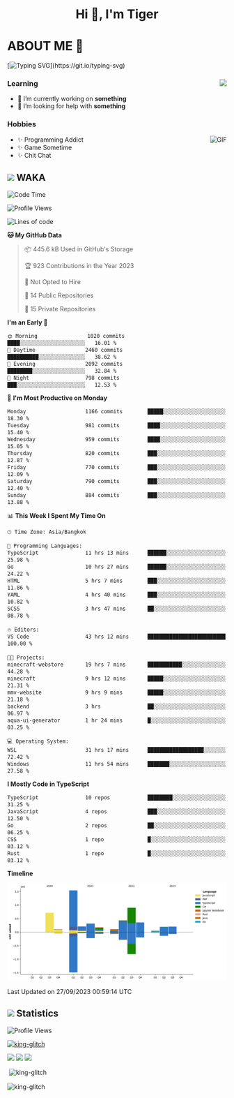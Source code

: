 <h1 align="center">Hi 👋, I'm Tiger</h1>




# ABOUT ME 💬

[![Typing SVG](https://readme-typing-svg.herokuapp.com?color=22F771&vCenter=true&lines=A+perssionate+developer+from+nowhere.)](https://git.io/typing-svg)

<div>
 <img align="right" src="https://spotify-github-profile.vercel.app/api/view?uid=12129734423&cover_image=false&theme=default&bar_color=22d016&bar_color_cover=true" />
 <h3>Learning</h3>
 
 <ul>
  <li>🔭 I’m currently working on <b>something</b></li>
  <li>🤝 I’m looking for help with <b>something</b></li>
 </ul>
 
</div>
<div>
 <h3>Hobbies</h3>
 <img align="right" height="475px"  alt="GIF" src="https://i.pinimg.com/originals/1f/b7/db/1fb7dbee557e5ed509f7517da8a84d58.gif" />
 <ul>
  <li>✨ Programming Addict</li>
  <li>✨ Game Sometime</li>
  <li>✨ Chit Chat</li>
 </ul>
 
</div>



## <img height="40" src="https://raw.githubusercontent.com/innng/innng/master/assets/kyubey.gif"/> WAKA

<!--START_SECTION:waka-->
![Code Time](http://img.shields.io/badge/Code%20Time-1%2C549%20hrs%2032%20mins-blue)

![Profile Views](http://img.shields.io/badge/Profile%20Views-1-blue)

![Lines of code](https://img.shields.io/badge/From%20Hello%20World%20I%27ve%20Written-5.3%20million%20lines%20of%20code-blue)

**🐱 My GitHub Data** 

> 📦 445.6 kB Used in GitHub's Storage 
 > 
> 🏆 923 Contributions in the Year 2023
 > 
> 🚫 Not Opted to Hire
 > 
> 📜 14 Public Repositories 
 > 
> 🔑 15 Private Repositories 
 > 
**I'm an Early 🐤** 

```text
🌞 Morning                1020 commits        ████░░░░░░░░░░░░░░░░░░░░░   16.01 % 
🌆 Daytime                2460 commits        ██████████░░░░░░░░░░░░░░░   38.62 % 
🌃 Evening                2092 commits        ████████░░░░░░░░░░░░░░░░░   32.84 % 
🌙 Night                  798 commits         ███░░░░░░░░░░░░░░░░░░░░░░   12.53 % 
```
📅 **I'm Most Productive on Monday** 

```text
Monday                   1166 commits        █████░░░░░░░░░░░░░░░░░░░░   18.30 % 
Tuesday                  981 commits         ████░░░░░░░░░░░░░░░░░░░░░   15.40 % 
Wednesday                959 commits         ████░░░░░░░░░░░░░░░░░░░░░   15.05 % 
Thursday                 820 commits         ███░░░░░░░░░░░░░░░░░░░░░░   12.87 % 
Friday                   770 commits         ███░░░░░░░░░░░░░░░░░░░░░░   12.09 % 
Saturday                 790 commits         ███░░░░░░░░░░░░░░░░░░░░░░   12.40 % 
Sunday                   884 commits         ███░░░░░░░░░░░░░░░░░░░░░░   13.88 % 
```


📊 **This Week I Spent My Time On** 

```text
🕑︎ Time Zone: Asia/Bangkok

💬 Programming Languages: 
TypeScript               11 hrs 13 mins      ██████░░░░░░░░░░░░░░░░░░░   25.98 % 
Go                       10 hrs 27 mins      ██████░░░░░░░░░░░░░░░░░░░   24.22 % 
HTML                     5 hrs 7 mins        ███░░░░░░░░░░░░░░░░░░░░░░   11.86 % 
YAML                     4 hrs 40 mins       ███░░░░░░░░░░░░░░░░░░░░░░   10.82 % 
SCSS                     3 hrs 47 mins       ██░░░░░░░░░░░░░░░░░░░░░░░   08.78 % 

🔥 Editors: 
VS Code                  43 hrs 12 mins      █████████████████████████   100.00 % 

🐱‍💻 Projects: 
minecraft-webstore       19 hrs 7 mins       ███████████░░░░░░░░░░░░░░   44.28 % 
minecraft                9 hrs 12 mins       █████░░░░░░░░░░░░░░░░░░░░   21.31 % 
mmv-website              9 hrs 9 mins        █████░░░░░░░░░░░░░░░░░░░░   21.18 % 
backend                  3 hrs               ██░░░░░░░░░░░░░░░░░░░░░░░   06.97 % 
aqua-ui-generator        1 hr 24 mins        █░░░░░░░░░░░░░░░░░░░░░░░░   03.25 % 

💻 Operating System: 
WSL                      31 hrs 17 mins      ██████████████████░░░░░░░   72.42 % 
Windows                  11 hrs 54 mins      ███████░░░░░░░░░░░░░░░░░░   27.58 % 
```

**I Mostly Code in TypeScript** 

```text
TypeScript               10 repos            ████████░░░░░░░░░░░░░░░░░   31.25 % 
JavaScript               4 repos             ███░░░░░░░░░░░░░░░░░░░░░░   12.50 % 
Go                       2 repos             ██░░░░░░░░░░░░░░░░░░░░░░░   06.25 % 
CSS                      1 repo              █░░░░░░░░░░░░░░░░░░░░░░░░   03.12 % 
Rust                     1 repo              █░░░░░░░░░░░░░░░░░░░░░░░░   03.12 % 
```



**Timeline**

![Lines of Code chart](https://raw.githubusercontent.com/king-glitch/king-glitch/main/assets/bar_graph.png)


 Last Updated on 27/09/2023 00:59:14 UTC
<!--END_SECTION:waka-->
## <img height="40" src="https://raw.githubusercontent.com/innng/innng/master/assets/kyubey.gif"/> Statistics
![Profile Views](https://komarev.com/ghpvc/?username=king-glitch)  

<p align="left"> 
 <a href="https://github.com/ryo-ma/github-profile-trophy">
  <img src="https://github-profile-trophy.vercel.app/?username=king-glitch&theme=dracula" alt="king-glitch" />
 </a> </p>

![](https://github-profile-summary-cards.vercel.app/api/cards/profile-details?username=king-glitch&theme=dracula)
![](https://github-profile-summary-cards.vercel.app/api/cards/stats?username=king-glitch&theme=dracula) 
![](https://github-profile-summary-cards.vercel.app/api/cards/productive-time?username=king-glitch&theme=dracula)


<p>&nbsp;<img align="center" src="https://github-readme-stats.vercel.app/api?username=king-glitch&theme=dracula" alt="king-glitch" /></p>

<p><img align="center" src="https://github-readme-streak-stats.herokuapp.com/?user=king-glitch&theme=dracula" alt="king-glitch" /></p>
